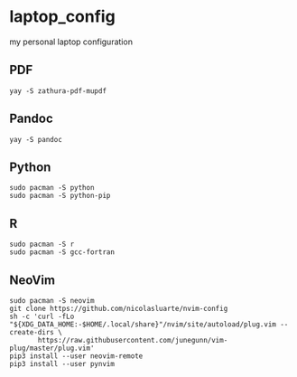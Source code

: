 # laptop_config
my personal laptop configuration

## PDF
```
yay -S zathura-pdf-mupdf
```

## Pandoc
```
yay -S pandoc
```

## Python
```
sudo pacman -S python
sudo pacman -S python-pip
```

## R
```
sudo pacman -S r
sudo pacman -S gcc-fortran
```

## NeoVim
```
sudo pacman -S neovim
git clone https://github.com/nicolasluarte/nvim-config
sh -c 'curl -fLo "${XDG_DATA_HOME:-$HOME/.local/share}"/nvim/site/autoload/plug.vim --create-dirs \
       https://raw.githubusercontent.com/junegunn/vim-plug/master/plug.vim'
pip3 install --user neovim-remote
pip3 install --user pynvim

```
